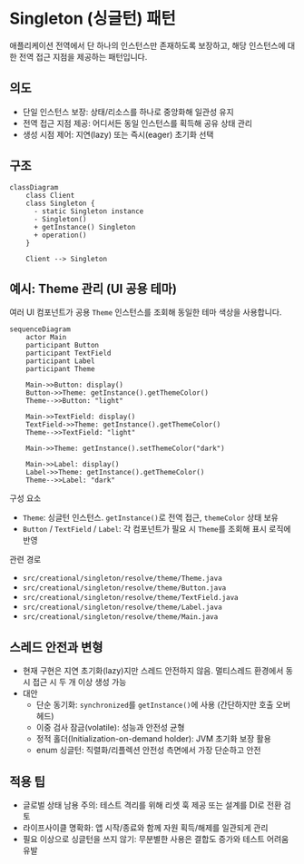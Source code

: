 # Singleton (싱글턴) 패턴

애플리케이션 전역에서 단 하나의 인스턴스만 존재하도록 보장하고, 해당 인스턴스에 대한 전역 접근 지점을 제공하는 패턴입니다.

## 의도
- 단일 인스턴스 보장: 상태/리소스를 하나로 중앙화해 일관성 유지
- 전역 접근 지점 제공: 어디서든 동일 인스턴스를 획득해 공유 상태 관리
- 생성 시점 제어: 지연(lazy) 또는 즉시(eager) 초기화 선택

## 구조

```mermaid
classDiagram
    class Client
    class Singleton {
      - static Singleton instance
      - Singleton()
      + getInstance() Singleton
      + operation()
    }

    Client --> Singleton
```

## 예시: Theme 관리 (UI 공용 테마)

여러 UI 컴포넌트가 공용 `Theme` 인스턴스를 조회해 동일한 테마 색상을 사용합니다.

```mermaid
sequenceDiagram
    actor Main
    participant Button
    participant TextField
    participant Label
    participant Theme

    Main->>Button: display()
    Button->>Theme: getInstance().getThemeColor()
    Theme-->>Button: "light"

    Main->>TextField: display()
    TextField->>Theme: getInstance().getThemeColor()
    Theme-->>TextField: "light"

    Main->>Theme: getInstance().setThemeColor("dark")

    Main->>Label: display()
    Label->>Theme: getInstance().getThemeColor()
    Theme-->>Label: "dark"
```

구성 요소
- `Theme`: 싱글턴 인스턴스. `getInstance()`로 전역 접근, `themeColor` 상태 보유
- `Button` / `TextField` / `Label`: 각 컴포넌트가 필요 시 `Theme`를 조회해 표시 로직에 반영

관련 경로
- `src/creational/singleton/resolve/theme/Theme.java`
- `src/creational/singleton/resolve/theme/Button.java`
- `src/creational/singleton/resolve/theme/TextField.java`
- `src/creational/singleton/resolve/theme/Label.java`
- `src/creational/singleton/resolve/theme/Main.java`

## 스레드 안전과 변형
- 현재 구현은 지연 초기화(lazy)지만 스레드 안전하지 않음. 멀티스레드 환경에서 동시 접근 시 두 개 이상 생성 가능
- 대안
  - 단순 동기화: `synchronized`를 `getInstance()`에 사용 (간단하지만 호출 오버헤드)
  - 이중 검사 잠금(volatile): 성능과 안전성 균형
  - 정적 홀더(Initialization-on-demand holder): JVM 초기화 보장 활용
  - enum 싱글턴: 직렬화/리플렉션 안전성 측면에서 가장 단순하고 안전

## 적용 팁
- 글로벌 상태 남용 주의: 테스트 격리를 위해 리셋 훅 제공 또는 설계를 DI로 전환 검토
- 라이프사이클 명확화: 앱 시작/종료와 함께 자원 획득/해제를 일관되게 관리
- 필요 이상으로 싱글턴을 쓰지 않기: 무분별한 사용은 결합도 증가와 테스트 어려움 유발
